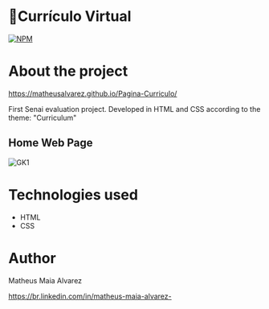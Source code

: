 # 📄Currículo Virtual

[![NPM](https://img.shields.io/npm/l/react)](https://github.com/MatheusAlvarez/Pagina-Curriculo/blob/main/LICENSE) 

# About the project


https://matheusalvarez.github.io/Pagina-Curriculo/

First Senai evaluation project. Developed in HTML and CSS according to the theme: "Curriculum"


## Home Web Page
![GK1](https://github.com/MatheusAlvarez/Pagina-Curriculo/blob/main/_assets/Curr1.PNG)

# Technologies used
- HTML
- CSS

# Author

Matheus Maia Alvarez

https://br.linkedin.com/in/matheus-maia-alvarez-
